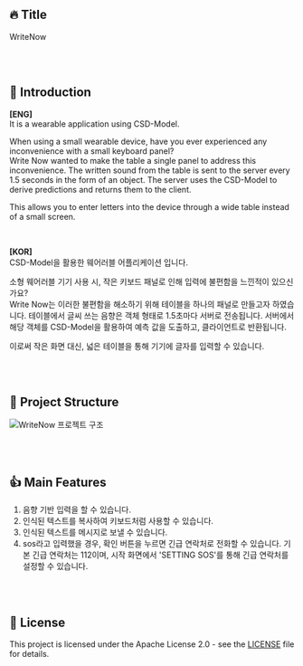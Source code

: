 ## 🔥 Title
WriteNow

<br><br>
## :raised_hands: Introduction
**[ENG]**  
It is a wearable application using CSD-Model.

When using a small wearable device, have you ever experienced any inconvenience with a small keyboard panel?  
Write Now wanted to make the table a single panel to address this inconvenience. The written sound from the table is sent to the server every 1.5 seconds in the form of an object. The server uses the CSD-Model to derive predictions and returns them to the client.  

This allows you to enter letters into the device through a wide table instead of a small screen.

<br>

**[KOR]**  
CSD-Model을 활용한 웨어러블 어플리케이션 입니다.

소형 웨어러블 기기 사용 시, 작은 키보드 패널로 인해 입력에 불편함을 느낀적이 있으신가요?  
Write Now는 이러한 불편함을 해소하기 위해 테이블을 하나의 패널로 만들고자 하였습니다. 테이블에서 글씨 쓰는 음향은 객체 형태로 1.5초마다 서버로 전송됩니다. 서버에서 해당 객체를 CSD-Model을 활용하여 예측 값을 도출하고, 클라이언트로 반환됩니다.  

이로써 작은 화면 대신, 넓은 테이블을 통해 기기에 글자를 입력할 수 있습니다.

<br><br>
## 🔗 Project Structure
![WriteNow 프로젝트 구조](https://github.com/CAP-JJANG/WriteNow/assets/92065911/386b8fec-048d-4fe9-b0f5-2787ab2a2edf)


<br><br>
## 👍 Main Features
1. 음향 기반 입력을 할 수 있습니다.
2. 인식된 텍스트를 복사하여 키보드처럼 사용할 수 있습니다.
3. 인식된 텍스트를 메시지로 보낼 수 있습니다.
4. sos라고 입력했을 경우, 확인 버튼을 누르면 긴급 연락처로 전화할 수 있습니다.
   기본 긴급 연락처는 112이며, 시작 화면에서 'SETTING SOS'를 통해 긴급 연락처를 설정할 수 있습니다.


<br><br>
## 🤖 License
This project is licensed under the Apache License 2.0 - see the [LICENSE](https://github.com/CAP-JJANG/WriteNow/blob/main/LICENSE) file for details.
